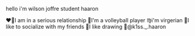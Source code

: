 hello i'm wilson joffre student haaron

❤️‍🔥I am in a serious relationship
🏐I'm a volleyball player
♍i'm virgerian
👀I like to socialize with my friends
🎨I like drawing
📲@k1ss._.haaron 
